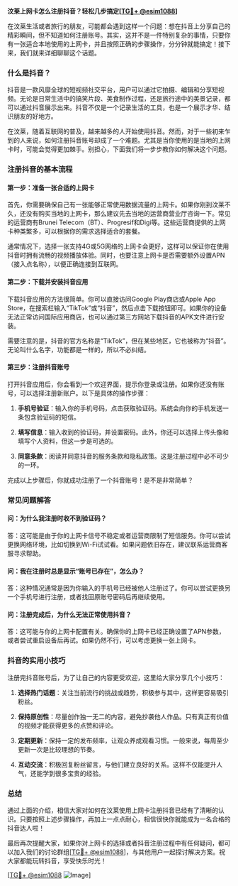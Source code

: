 **汶莱上网卡怎么注册抖音？轻松几步搞定[[TG💪+ @esim1088](https://t.me/s/esim1088)]**

在汶莱生活或者旅行的朋友，可能都会遇到这样一个问题：想在抖音上分享自己的精彩瞬间，但不知道如何注册账号。其实，这并不是一件特别复杂的事情，只要你有一张适合本地使用的上网卡，并且按照正确的步骤操作，分分钟就能搞定！接下来，我们就来详细聊聊这个话题。

### 什么是抖音？

抖音是一款风靡全球的短视频社交平台，用户可以通过它拍摄、编辑和分享短视频。无论是日常生活中的搞笑片段、美食制作过程，还是旅行途中的美景记录，都可以通过抖音展示出来。抖音不仅是一个记录生活的工具，也是一个展示才华、结识朋友的好地方。

在汶莱，随着互联网的普及，越来越多的人开始使用抖音。然而，对于一些初来乍到的人来说，如何注册抖音账号却成了一个难题。尤其是当你使用的是当地的上网卡时，可能会觉得更加棘手。别担心，下面我们将一步步教你如何解决这个问题。

### 注册抖音的基本流程

#### 第一步：准备一张合适的上网卡

首先，你需要确保自己有一张能够正常使用数据流量的上网卡。如果你刚到汶莱不久，还没有购买当地的上网卡，那么建议先去当地的运营商营业厅咨询一下。常见的运营商有Brunei Telecom（BT）、Progresif和Digi等。这些运营商提供的上网卡种类繁多，可以根据你的需求选择适合的套餐。

通常情况下，选择一张支持4G或5G网络的上网卡会更好，这样可以保证你在使用抖音时拥有流畅的视频播放体验。同时，也要注意上网卡是否需要额外设置APN（接入点名称），以便正确连接到互联网。

#### 第二步：下载并安装抖音应用

下载抖音应用的方法很简单。你可以直接访问Google Play商店或Apple App Store，在搜索栏输入“TikTok”或“抖音”，然后点击下载按钮即可。如果你的设备无法正常访问国际应用商店，也可以通过第三方网站下载抖音的APK文件进行安装。

需要注意的是，抖音的官方名称是“TikTok”，但在某些地区，它也被称为“抖音”。无论叫什么名字，功能都是一样的，所以不必纠结。

#### 第三步：注册抖音账号

打开抖音应用后，你会看到一个欢迎界面，提示你登录或注册。如果你还没有账号，可以选择注册新账户。以下是具体的操作步骤：

1. **手机号验证**：输入你的手机号码，点击获取验证码。系统会向你的手机发送一条包含验证码的短信。
   
2. **填写信息**：输入收到的验证码，并设置密码。此外，你还可以选择上传头像和填写个人资料，但这一步是可选的。

3. **同意条款**：阅读并同意抖音的服务条款和隐私政策。这是注册过程中必不可少的一环。

完成以上步骤后，你就成功注册了一个抖音账号！是不是非常简单？

### 常见问题解答

#### 问：为什么我注册时收不到验证码？
答：这可能是由于你的上网卡信号不稳定或者运营商限制了短信服务。你可以尝试更换网络环境，比如切换到Wi-Fi试试看。如果问题依旧存在，建议联系运营商客服寻求帮助。

#### 问：我在注册时总是显示“账号已存在”，怎么办？
答：这种情况通常是因为你输入的手机号已经被他人注册过了。你可以尝试更换另一个手机号进行注册，或者找回原账号密码后再继续使用。

#### 问：注册完成后，为什么无法正常使用抖音？
答：这可能与你的上网卡配置有关。确保你的上网卡已经正确设置了APN参数，或者尝试重启设备后再试。如果仍然不行，可以考虑更换一张上网卡。

### 抖音的实用小技巧

注册完抖音账号后，为了让自己的内容更受欢迎，这里给大家分享几个小技巧：

1. **选择热门话题**：关注当前流行的挑战或趋势，积极参与其中，这样更容易吸引粉丝。
   
2. **保持原创性**：尽量创作独一无二的内容，避免抄袭他人作品。只有真正有价值的视频才能获得更多的点赞和评论。

3. **定期更新**：保持一定的发布频率，让观众养成观看习惯。一般来说，每周至少更新一次是比较理想的节奏。

4. **互动交流**：积极回复粉丝留言，与他们建立良好的关系。这样不仅能提升人气，还能学到很多宝贵的经验。

### 总结

通过上面的介绍，相信大家对如何在汶莱使用上网卡注册抖音已经有了清晰的认识。只要按照上述步骤操作，再加上一点点耐心，相信很快你就能成为一名合格的抖音达人啦！

最后再次提醒大家，如果你对上网卡的选择或者抖音注册过程中有任何疑问，都可以加入我们的讨论群组[[TG💪+ @esim1088](https://t.me/s/esim1088)]，与其他用户一起探讨解决方案。祝大家都能玩转抖音，享受快乐时光！

[[TG💪+ @esim1088](https://t.me/s/esim1088) ![Image](https://i.postimg.cc/4NQfJmqS/Snipaste-2025-05-13-00-14-12.png)]